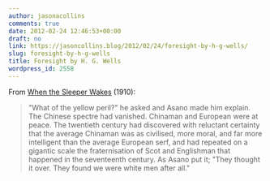 ```yaml
---
author: jasonacollins
comments: true
date: 2012-02-24 12:46:53+00:00
draft: no
link: https://jasoncollins.blog/2012/02/24/foresight-by-h-g-wells/
slug: foresight-by-h-g-wells
title: Foresight by H. G. Wells
wordpress_id: 2558
---
```


From [When the Sleeper Wakes](http://www.gutenberg.org/ebooks/775) (1910):



<blockquote>"What of the yellow peril?" he asked and Asano made him explain. The Chinese spectre had vanished. Chinaman and European were at peace. The twentieth century had discovered with reluctant certainty that the average Chinaman was as civilised, more moral, and far more intelligent than the average European serf, and had repeated on a gigantic scale the fraternisation of Scot and Englishman that happened in the seventeenth century. As Asano put it; "They thought it over. They found we were white men after all."</blockquote>
